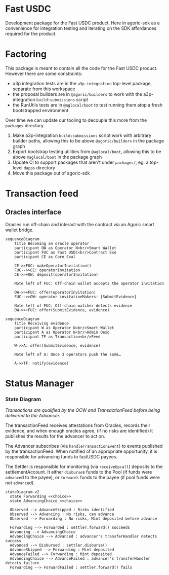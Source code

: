 # Fast USDC

Development package for the Fast USDC product.
Here in agoric-sdk as a convenience for integration testing and iterating on the SDK affordances required for the product.

# Factoring

This package is meant to contain all the code for the Fast USDC product. However there are some constraints:

- a3p integration tests are in the `a3p-integration` top-level package, separate from this workspace
- the proposal builders are in `@agoric/builders` to work with the a3p-integration `build:submissions` script
- the RunUtils tests are in `@aglocal/boot` to test running them atop a fresh bootstrapped environment

Over time we can update our tooling to decouple this more from the `packages` directory.

1. Make a3p-integration `build:submissions` script work with arbitrary builder paths, allowing this to be above `@agoric/builders` in the package graph
2. Export bootstrap testing utilities from `@aglocal/boot`, allowing this to be above `@aglocal/boot` in the package graph
3. Update CI to support packages that aren't under `packages/`, eg. a top-level `dapps` directory
4. Move this package out of agoric-sdk

# Transaction feed

## Oracles interface

Oracles run off-chain and interact with the contract via an Agoric smart wallet bridge.
```mermaid
sequenceDiagram
    title Becoming an oracle operator
    participant OW as Operator N<br/>Smart Wallet
    participant FUC as Fast USDC<br/>Contract Exo
    participant CE as Core Eval

    CE->>FUC: makeOperatorInvitation()
    FUC-->>CE: operatorInvitation
    CE->>+OW: deposit(operatorInvitation)

    Note left of FUC: Off-chain wallet accepts the operator invitation

    OW->>+FUC: offer(operatorInvitation)
    FUC-->>OW: operator invitationMakers: {SubmitEvidence}

    Note left of FUC: Off-chain watcher detects evidence
    OW->>+FUC: offer(SubmitEvidence, evidence)
```

```mermaid
sequenceDiagram
    title Receiving evidence
    participant W as Operator N<br/>Smart Wallet
    participant A as Operator N<br/>Admin Oexo
    participant TF as Transaction<br/>Feed

    W->>A: offer(SubmitEvidence, evidence)

    Note left of A: Once 3 operators push the same…

    A->>TF: notify(evidence)
```

# Status Manager

### State Diagram

*Transactions are qualified by the OCW and TransactionFeed before being
delivered to the Advancer.*

The transactionFeed receives attestations from Oracles, records their
evidence, and when enough oracles agree, (if no risks are identified)
it publishes the results for the advancer to act on.

The Advancer subscribes (via `handleTransactionEvent`) to events published by
the transactionFeed. When notified of an appropriate opportunity, it is
responsible for advancing funds to fastUSDC payees.

The Settler is responsible for monitoring (via `receiveUpcall`) deposits to the
settlementAccount. It either `disburse`s funds to the Pool (if funds were
`advance`d to the payee), or `forwards` funds to the payee (if pool funds
were not `advance`d).

```mermaid
stateDiagram-v2
  state Forwarding <<choice>>
  state AdvancingChoice <<choice>>

  Observed --> AdvanceSkipped : Risks identified
  Observed --> Advancing : No risks, can advance
  Observed --> Forwarding : No risks, Mint deposited before advance

  Forwarding --> Forwarded : settler.forward() succeeds
  Advancing --> AdvancingChoice
  AdvancingChoice --> Advanced : advancer's transferHandler detects success
  Advanced --> Disbursed : settler.disburse()
  AdvanceSkipped --> Forwarding : Mint deposited
  AdvanceFailed --> Forwarding : Mint deposited
  AdvancingChoice --> AdvanceFailed : advancer's transferHandler detects failure
  Forwarding --> ForwardFailed : settler.forward() fails
 ```

